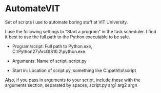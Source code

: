# AutomateVIT
Set of scripts i use to automate boring stuff at VIT University.

I use the following settings to "Start a program" in the task scheduler. I find it best to use the full path to the Python executable to be safe.

* Program/script: Full path to Python.exe, C:\Python27\ArcGIS10.2\python.exe

* Arguments: Name of script, script.py

* Start in: Location of script.py, something like C:\path\to\script

Also, if you pass in arguments to your script, include those with the arguments section, separated by spaces, script.py arg1 arg2 argn